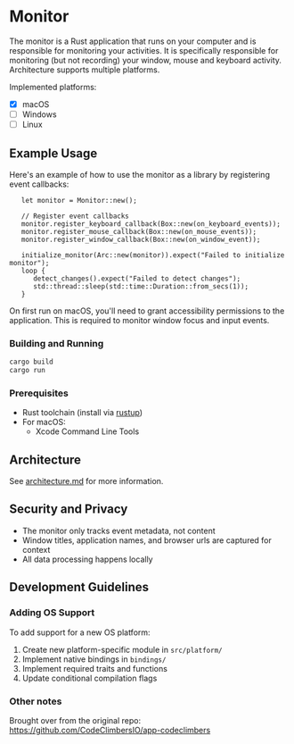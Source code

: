 # Monitor

The monitor is a Rust application that runs on your computer and is responsible for monitoring your activities. It is specifically responsible for monitoring (but not recording) your window, mouse and keyboard activity.
Architecture supports multiple platforms.

Implemented platforms:

- [x] macOS
- [ ] Windows
- [ ] Linux

## Example Usage
Here's an example of how to use the monitor as a library by registering event callbacks:

```
   let monitor = Monitor::new();

   // Register event callbacks
   monitor.register_keyboard_callback(Box::new(on_keyboard_events));
   monitor.register_mouse_callback(Box::new(on_mouse_events));
   monitor.register_window_callback(Box::new(on_window_event));

   initialize_monitor(Arc::new(monitor)).expect("Failed to initialize monitor");
   loop {
      detect_changes().expect("Failed to detect changes");
      std::thread::sleep(std::time::Duration::from_secs(1));
   }
```

On first run on macOS, you'll need to grant accessibility permissions to the application. This is required to monitor window focus and input events.

### Building and Running
   ```bash
   cargo build
   cargo run
   ```

### Prerequisites

- Rust toolchain (install via [rustup](https://rustup.rs/))
- For macOS:
  - Xcode Command Line Tools

## Architecture
See [architecture.md](architecture.md) for more information.

## Security and Privacy

- The monitor only tracks event metadata, not content
- Window titles, application names, and browser urls are captured for context
- All data processing happens locally

## Development Guidelines

### Adding OS Support

To add support for a new OS platform:

1. Create new platform-specific module in `src/platform/`
2. Implement native bindings in `bindings/`
3. Implement required traits and functions
4. Update conditional compilation flags


### Other notes
Brought over from the original repo: https://github.com/CodeClimbersIO/app-codeclimbers
